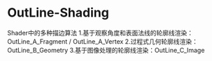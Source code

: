 # OutLine-Shading
Shader中的多种描边算法
1.基于观察角度和表面法线的轮廓线渲染：OutLine_A_Fragment / OutLine_A_Vertex
2.过程式几何轮廓线渲染：OutLine_B_Geometry
3.基于图像处理的轮廓线渲染：OutLine_C_Image
